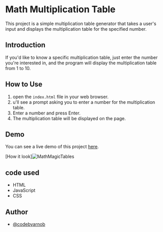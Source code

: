 # Math Multiplication Table

This project is a simple multiplication table generator that takes a user's input and displays the multiplication table for the specified number.

## Introduction

If you'd like to know a specific multiplication table, just enter the number you're interested in, and the program will display the multiplication table from 1 to 10.

## How to Use

1. open the `index.html` file in your web browser.
2. u'll see a prompt asking you to enter a number for the multiplication table.
3. Enter a number and press Enter.
4. The multiplication table will be displayed on the page.

## Demo

You can see a live demo of this project [here](https://mathmagictables.netlify.app/).

[How it look]![MathMagicTables](https://github.com/dev-alihasan/math-multiplication-table/assets/101947194/f3abb9e2-0395-4b22-bb46-05e25696bbea)


## code used

- HTML
- JavaScript
- CSS


## Author

- [@codebyarnob](https://github.com/dev-alihasan)

